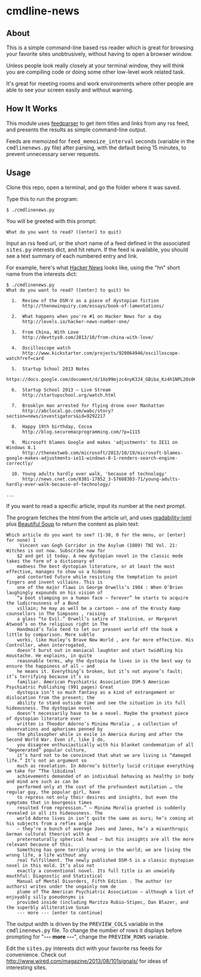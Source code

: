 cmdline-news
============

About
-----

This is a simple command-line based rss reader which is great for browsing your favorite sites unobtrusively, without having to open a browser window.

Unless people look really closely at your terminal window, they will think you are compiling code or doing some other low-level work related task.

It's great for meeting rooms and work environments where other people are able to see your screen easily and without warning.

How It Works 
------------

This module uses <a href="https://pypi.python.org/pypi/feedparser" target="_blank">feedparser</a> to get item titles and links from any rss feed, and presents the results as simple command-line output.

Feeds are memoized for <tt>feed_memoize_interval</tt> seconds (variable in the <tt>cmdlinenews.py</tt> file) after parsing, with the default being 15 minutes, to prevent unnecessary server requests.

Usage
-----

Clone this repo, open a terminal, and go the folder where it was saved.

Type this to run the program:

```
$ ./cmdlinenews.py
```

You will be greeted with this prompt:

```
What do you want to read? ([enter] to quit) 
```

Input an rss feed url, or the short name of a feed defined in the associated <tt>sites.py</tt> interests dict, and hit return. If the feed is available, you should see a text summary of each numbered entry and link.

For example, here's what <a href="https://news.ycombinator.com/" target="_blank">Hacker News</a> looks like, using the "hn" short name from the interests dict:

```
$ ./cmdlinenews.py
What do you want to read? ([enter] to quit) hn
 
  1.  Review of the DSM-V as a piece of dystopian fiction
      http://thenewinquiry.com/essays/book-of-lamentations/

  2.  What happens when you're #1 on Hacker News for a day
      http://levels.io/hacker-news-number-one/

  3.  From China, With Love
      http://devttys0.com/2013/10/from-china-with-love/

  4.  Oscilloscope watch
      http://www.kickstarter.com/projects/920064946/oscilloscope-watch?ref=card

  5.  Startup School 2013 Notes
      https://docs.google.com/document/d/1Xo99mjzc4nyK3J4_GBiba_Kz4h1NPL2Os06JhvbCh5c/

  6.  Startup School 2013 – Live Stream
      http://startupschool.org/watch.html

  7.  Brooklyn man arrested for flying drone over Manhattan
      http://abclocal.go.com/wabc/story?section=news/investigators&id=9292217

  8.  Happy 19th birthday, Cocoa
      http://blog.securemacprogramming.com/?p=1115

  9.  Microsoft blames Google and makes 'adjustments' to IE11 on Windows 8.1
      http://thenextweb.com/microsoft/2013/10/19/microsoft-blames-google-makes-adjustments-ie11-windows-8-1-renders-search-engine-correctly/

  10. Young adults hardly ever walk, 'because of technology'
      http://news.cnet.com/8301-17852_3-57608303-71/young-adults-hardly-ever-walk-because-of-technology/

...
```

If you want to read a specific article, input its number at the next prompt. 

The program fetches the html from the article url, and uses <a href="https://pypi.python.org/pypi/readability-lxml" target="_blank">readability-lxml</a> plus <a href="http://www.crummy.com/software/BeautifulSoup/" target="_blank">Beautiful Soup</a> to return the content as plain text:

```
Which article do you want to see? (1-30, 0 for the menu, or [enter] for none) 1
 	 Vincent van Gogh Corridor in the Asylum (1889) TNI Vol. 21: Witches is out now. Subscribe now for
	$2 and get it today. A new dystopian novel in the classic mode takes the form of a dictionary of
	madness The best dystopian literature, or at least the most effective, manages to show us a hideous
	and contorted future while resisting the temptation to point fingers and invent villains. This is
	one of the major flaws in George Orwells’s 1984 : When O’Brien laughingly expounds on his vision of
	“a boot stamping on a human face – forever” he starts to acquire the ludicrousness of a Bond
	villain; he may as well be a cartoon – one of the Krusty Kamp counsellors in The Simpsons , raising
	a glass “to Evil.” Orwell’s satire of Stalinism, or Margaret Atwood’s on the religious right in The
	Handmaid’s Tale tend to let our present world off the hook a little by comparison. More subtle
	works, like Huxley’s Brave New World , are far more effective. His Controller, when interrogated,
	doesn’t burst out in maniacal laughter and start twiddling his moustache. He explains, in quite
	reasonable terms, why the dystopia he lives in is the best way to ensure the happiness of all – and
	he means it. Everything’s broken, but it’s not anyone’s fault; it’s terrifying because it’s so
	familiar. American Psychiatric Association DSM-5 American Psychiatric Publishing (991 pages) Great
	dystopia isn’t so much fantasy as a kind of estrangement or dislocation from the present; the
	ability to stand outside time and see the situation in its full hideousness. The dystopian novel
	doesn’t necessarily have to be a novel. Maybe the greatest piece of dystopian literature ever
	written is Theodor Adorno’s Minima Moralia , a collection of observations and aphorisms penned by
	the philosopher while in exile in America during and after the Second World War. Even if, like I do,
	you disagree enthusiastically with his blanket condemnation of all “degenerated” popular culture,
	it’s hard not to be convinced that what we are living is “damaged life.” It’s not an argument so
	much as revelation. In Adorno’s bitterly lucid critique everything we take for “The libidinal
	achievements demanded of an individual behaving as healthy in body and mind are such as can be
	performed only at the cost of the profoundest mutilation … the regular guy, the popular girl, have
	to repress not only their desires and insights, but even the symptoms that in bourgeois times
	resulted from repression.” – Minima Moralia granted is suddenly revealed in all its hideousness. The
	world Adorno lives in isn’t quite the same as ours; he’s coming at his subjects from a reflex angle
	– they’re a bunch of average Joes and Janes, he’s a misanthropic German cultural theorist with a
	preternaturally spherical head – but his insights are all the more relevant because of this.
	Something has gone terribly wrong in the world; we are living the wrong life, a life without any
	real fulfillment. The newly published DSM-5 is a classic dsytopian novel in this mold. It’s also not
	exactly a conventional novel. Its full title is an unwieldy mouthful: Diagnostic and Statistical
	Manual of Mental Disorders, Fifth Edition . The author (or authors) writes under the ungainly nom de
	plume of The American Psychiatric Association – although a list of enjoyably silly pseudonyms is
	provided inside (including Maritza Rubio-Stipec, Dan Blazer, and the superbly alliterative Susan
	--- more --- [enter to continue]
```

The output width is driven by the <tt>PREVIEW_COLS</tt> variable in the <tt>cmdlinenews.py</tt> file. To change the number of rows it displays before prompting for "<b>--- more ---</b>", change the <tt>PREVIEW_ROWS</tt> variable.

Edit the <tt>sites.py</tt> interests dict with your favorite rss feeds for convenience. Check out <a href="http://www.wired.com/magazine/2013/08/101signals/" target="_blank">http://www.wired.com/magazine/2013/08/101signals/</a> for ideas of interesting sites.


